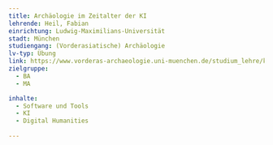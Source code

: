 ```yaml
---
title: Archäologie im Zeitalter der KI
lehrende: Heil, Fabian
einrichtung: Ludwig-Maximilians-Universität
stadt: München
studiengang: (Vorderasiatische) Archäologie
lv-typ: Übung
link: https://www.vorderas-archaeologie.uni-muenchen.de/studium_lehre/kkv-wise-2023-24/index.html
zielgruppe:
  - BA
  - MA 

inhalte:
  - Software und Tools
  - KI
  - Digital Humanities
  
---
```

 
